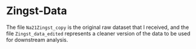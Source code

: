 # Zingst-Data

The file `Na21Zingst_copy` is the original raw dataset that I received, and the file `Zingst_data_edited` represents a cleaner version of the data to be used for downstream analysis. 
